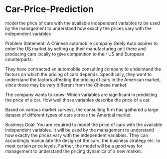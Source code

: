 # Car-Price-Prediction
 model the price of cars with the available independent variables to be used by the management to understand how exactly the prices vary with the independent variables

Problem Statement:
A Chinese automobile company Geely Auto aspires to enter the US market by setting up their manufacturing unit there and producing cars locally to give competition to their US and European counterparts.

They have contracted an automobile consulting company to understand the factors on which the pricing of cars depends. Specifically, they want to understand the factors affecting the pricing of cars in the American market, since those may be very different from the Chinese market.

The company wants to know:
Which variables are significant in predicting the price of a car.
How well those variables describe the price of a car.

Based on various market surveys, the consulting firm has gathered a large dataset of different types of cars across the Americal market.

Business Goal:
You are required to model the price of cars with the available independent variables. It will be used by the management to understand how exactly the prices vary with the independent variables. They can accordingly manipulate the design of the cars, the business strategy etc. to meet certain price levels. Further, the model will be a good way for management to understand the pricing dynamics of a new market.
